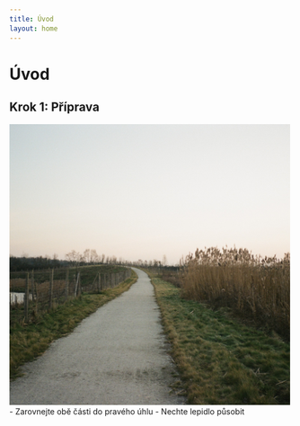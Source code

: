 ```yaml
---
title: Úvod
layout: home
---
```

# Úvod
## Krok 1: Příprava
<div class="row">
  <div class="col">
    <img src="000518670034.jpg" width="500" height="500">
  </div>
  - Zarovnejte obě části do pravého úhlu
  - Nechte lepidlo působit
</div>
